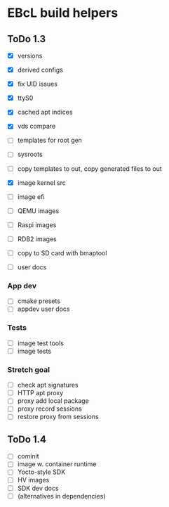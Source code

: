 # EBcL build helpers

## ToDo 1.3

- [x] versions
- [x] derived configs
- [x] fix UID issues
- [x] ttyS0
- [x] cached apt indices
- [x] vds compare
- [ ] templates for root gen
- [ ] sysroots
- [ ] copy templates to out, copy generated files to out

- [x] image kernel src
- [ ] image efi

- [ ] QEMU images
- [ ] Raspi images
- [ ] RDB2 images

- [ ] copy to SD card with bmaptool

- [ ] user docs

### App dev

- [ ] cmake presets 
- [ ] appdev user docs

### Tests

- [ ] image test tools
- [ ] image tests

### Stretch goal

- [ ] check apt signatures
- [ ] HTTP apt proxy
- [ ] proxy add local package
- [ ] proxy record sessions
- [ ] restore proxy from sessions

## ToDo 1.4

- [ ] cominit
- [ ] image w. container runtime
- [ ] Yocto-style SDK
- [ ] HV images
- [ ] SDK dev docs
- [ ] (alternatives in dependencies)
